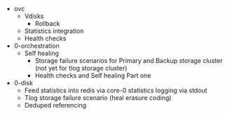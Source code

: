 - ovc
  - Vdisks
    - Rollback
  - Statistics integration
  - Health checks
- 0-orchestration
  - Self healing
    - Storage failure scenarios for Primary and Backup storage cluster (not yet for tlog storage cluster)
    - Health checks and Self healing Part one
- 0-disk
  - Feed statistics into redis via core-0 statistics logging via stdout
  - Tlog storage failure scenario (heal erasure coding)
  - Deduped referencing
